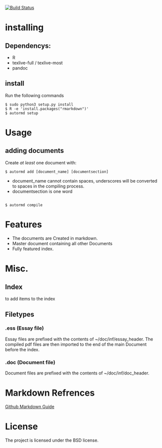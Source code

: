 [![Build Status](https://travis-ci.org/bob16795/autormd.svg?branch=master)](https://travis-ci.org/bob16795/autormd)
# installing
## Dependencys:
- R
- texlive-full / texlive-most
- pandoc

## install

Run the following commands

```console
$ sudo python3 setup.py install
$ R -e 'install.packages("rmarkdown")'
$ autormd setup
```

# Usage
## adding documents

Create _at least_ one document with:

```console
$ autormd add [document_name] [documentsection]
```
- document_name cannot contain spaces, underscores will be converted to spaces in the compiling process.
- documentsection is one word

##
```console
$ autormd compile
```

# Features

+ The documents are Created in markdown.
+ Master document containing all other Documents
+ Fully featured index.

# Misc.

## Index

to add items to the index

## Filetypes

### .ess (Essay file)

Essay files are prefixed with the contents of ~/doc/inf/essay_header.
The compiled pdf files are then imported to the end of the main Document before the index.

### .doc (Document file)

Document files are prefixed with the contents of ~/doc/inf/doc_header.

# Markdown Refrences

[Github Markdown Guide](https://guides.github.com/features/mastering-markdown/)

# License

The project is licensed under the BSD license.
